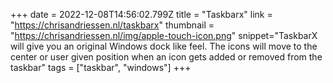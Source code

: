 +++
date = 2022-12-08T14:56:02.799Z
title = "Taskbarx"
link = "https://chrisandriessen.nl/taskbarx"
thumbnail = "https://chrisandriessen.nl/img/apple-touch-icon.png"
snippet="TaskbarX will give you an original Windows dock like feel. The icons will move to the center or user given position when an icon gets added or removed from the taskbar"
tags = ["taskbar", "windows"]
+++
